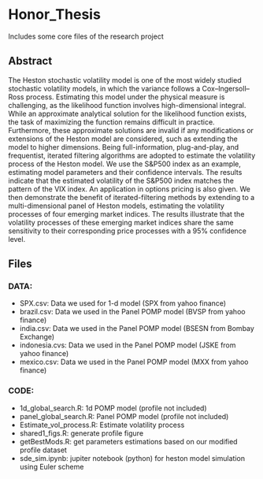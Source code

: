 # Honor_Thesis
Includes some core files of the research project

## Abstract 
The Heston stochastic volatility model is one of the most widely studied stochastic volatility models, in which the variance follows a Cox–Ingersoll–Ross process. Estimating this model under the physical measure is challenging, as the likelihood function involves high-dimensional integral. While an approximate analytical solution for the likelihood function exists, the task of maximizing the function remains difficult in practice. Furthermore, these approximate solutions are invalid if any modifications or extensions of the Heston model are considered, such as extending the model to higher dimensions. Being full-information, plug-and-play, and frequentist, iterated filtering algorithms are adopted to estimate the volatility process of the Heston model. We use the S&P500 index as an example, estimating model parameters and their confidence intervals. The results indicate that the estimated volatility of the S&P500 index matches the pattern of the VIX index. An application in options pricing is also given. We then demonstrate the benefit of iterated-filtering methods by extending to a multi-dimensional panel of Heston models, estimating the volatility processes of four emerging market indices. The results illustrate that the volatility processes of these emerging market indices share the same sensitivity to their corresponding price processes with a 95% confidence level.

## Files
### DATA:
- SPX.csv: Data we used for 1-d model (SPX from yahoo finance)
- brazil.csv: Data we used in the Panel POMP model (BVSP from yahoo finance)
- india.csv: Data we used in the Panel POMP model (BSESN from Bombay Exchange)
- indonesia.cvs: Data we used in the Panel POMP model (JSKE from yahoo finance)
- mexico.csv: Data we used in the Panel POMP model (MXX from yahoo finance)

### CODE:
- 1d_global_search.R: 1d POMP model (profile not included)
- panel_global_search.R: Panel POMP model (profile not included)
- Estimate_vol_process.R: Estimate volatility process
- shared1_figs.R: generate profile figure
- getBestMods.R: get parameters estimations based on our modified profile dataset
- sde_sim.ipynb: jupiter notebook (python) for heston model simulation using Euler scheme
